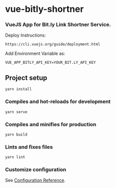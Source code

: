 # vue-bitly-shortner

### VueJS App for Bit.ly Link Shortner Service.
Deploy Instructions:
```
https://cli.vuejs.org/guide/deployment.html
```

Add Environment Variable as:
```
VUE_APP_BITLY_API_KEY=YOUR_BIT.LY_API_KEY
```

## Project setup
```
yarn install
```

### Compiles and hot-reloads for development
```
yarn serve
```

### Compiles and minifies for production
```
yarn build
```

### Lints and fixes files
```
yarn lint
```

### Customize configuration
See [Configuration Reference](https://cli.vuejs.org/config/).
